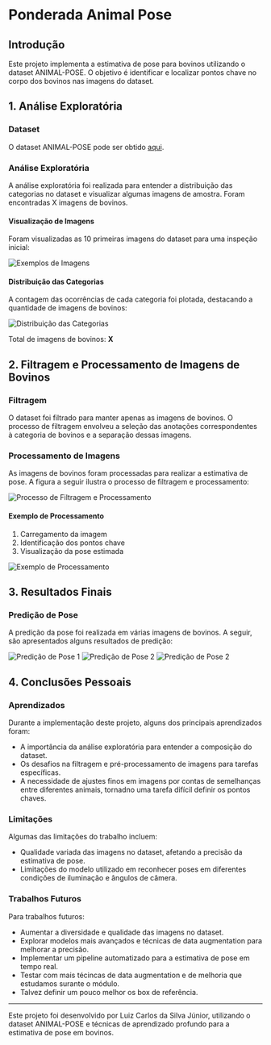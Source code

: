 # Ponderada Animal Pose

## Introdução
Este projeto implementa a estimativa de pose para bovinos utilizando o dataset ANIMAL-POSE. O objetivo é identificar e localizar pontos chave no corpo dos bovinos nas imagens do dataset.

## 1. Análise Exploratória

### Dataset
O dataset ANIMAL-POSE pode ser obtido [aqui](https://sites.google.com/view/animal-pose/).

### Análise Exploratória
A análise exploratória foi realizada para entender a distribuição das categorias no dataset e visualizar algumas imagens de amostra. Foram encontradas X imagens de bovinos.

#### Visualização de Imagens
Foram visualizadas as 10 primeiras imagens do dataset para uma inspeção inicial:

![Exemplos de Imagens](imagens_dataset_completo.png)

#### Distribuição das Categorias
A contagem das ocorrências de cada categoria foi plotada, destacando a quantidade de imagens de bovinos:

![Distribuição das Categorias](av1.png)

Total de imagens de bovinos: **X**

## 2. Filtragem e Processamento de Imagens de Bovinos

### Filtragem
O dataset foi filtrado para manter apenas as imagens de bovinos. O processo de filtragem envolveu a seleção das anotações correspondentes à categoria de bovinos e a separação dessas imagens.

### Processamento de Imagens
As imagens de bovinos foram processadas para realizar a estimativa de pose. A figura a seguir ilustra o processo de filtragem e processamento:

![Processo de Filtragem e Processamento](av2.png)

#### Exemplo de Processamento
1. Carregamento da imagem
2. Identificação dos pontos chave
3. Visualização da pose estimada

![Exemplo de Processamento](av3.png)

## 3. Resultados Finais

### Predição de Pose
A predição da pose foi realizada em várias imagens de bovinos. A seguir, são apresentados alguns resultados de predição:

![Predição de Pose 1](av4.png)
![Predição de Pose 2](av5.png)
![Predição de Pose 2](av6.png)

## 4. Conclusões Pessoais

### Aprendizados
Durante a implementação deste projeto, alguns dos principais aprendizados foram:

- A importância da análise exploratória para entender a composição do dataset.
- Os desafios na filtragem e pré-processamento de imagens para tarefas específicas.
- A necessidade de ajustes finos em imagens por contas de semelhanças entre diferentes animais, tornadno uma tarefa difícil definir os pontos chaves.

### Limitações
Algumas das limitações do trabalho incluem:

- Qualidade variada das imagens no dataset, afetando a precisão da estimativa de pose.
- Limitações do modelo utilizado em reconhecer poses em diferentes condições de iluminação e ângulos de câmera.

### Trabalhos Futuros
Para trabalhos futuros:

- Aumentar a diversidade e qualidade das imagens no dataset.
- Explorar modelos mais avançados e técnicas de data augmentation para melhorar a precisão.
- Implementar um pipeline automatizado para a estimativa de pose em tempo real.
- Testar com mais técincas de data augmentation e de melhoria que estudamos surante o módulo.
- Talvez definir um pouco melhor os box de referência.

---

Este projeto foi desenvolvido por Luiz Carlos da Silva Júnior, utilizando o dataset ANIMAL-POSE e técnicas de aprendizado profundo para a estimativa de pose em bovinos.
